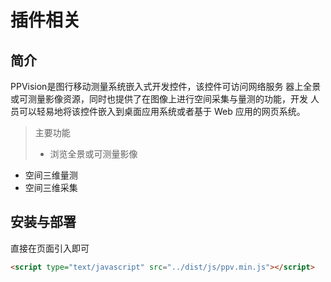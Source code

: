 # 插件相关

## 简介

PPVision是图行移动测量系统嵌入式开发控件，该控件可访问网络服务
器上全景或可测量影像资源，同时也提供了在图像上进行空间采集与量测的功能，开发
人员可以轻易地将该控件嵌入到桌面应用系统或者基于 Web 应用的网页系统。

> 主要功能
> - 浏览全景或可测量影像
- 空间三维量测
- 空间三维采集

## 安装与部署

直接在页面引入即可

```html
<script type="text/javascript" src="../dist/js/ppv.min.js"></script>
```